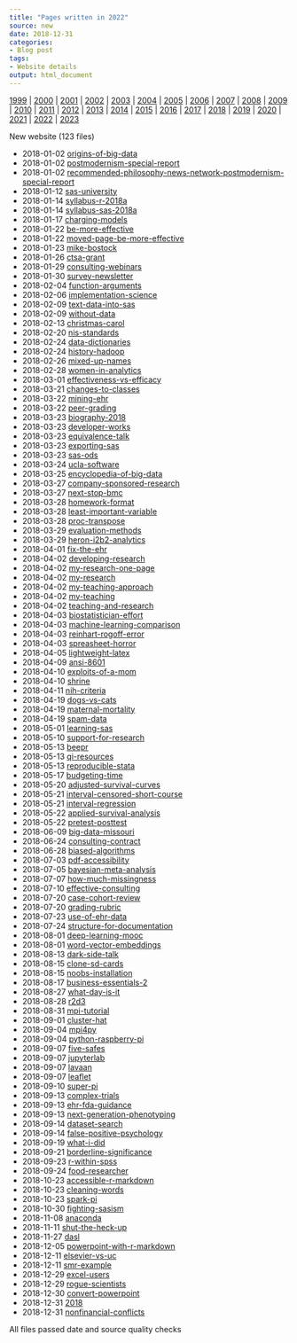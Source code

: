 ```yaml
---
title: "Pages written in 2022"
source: new
date: 2018-12-31
categories:
- Blog post
tags:
- Website details
output: html_document
---
```

 
[1999](http://new.pmean.com/1999/) | [2000](http://new.pmean.com/2000/) | [2001](http://new.pmean.com/2001/) | [2002](http://new.pmean.com/2002/) | [2003](http://new.pmean.com/2003/) | [2004](http://new.pmean.com/2004/) | [2005](http://new.pmean.com/2005/) | [2006](http://new.pmean.com/2006/) | [2007](http://new.pmean.com/2007/) | [2008](http://new.pmean.com/2008/) | [2009](http://new.pmean.com/2009/) | [2010](http://new.pmean.com/2010/) | [2011](http://new.pmean.com/2011/) | [2012](http://new.pmean.com/2012/) | [2013](http://new.pmean.com/2013/) | [2014](http://new.pmean.com/2014/) | [2015](http://new.pmean.com/2015/) | [2016](http://new.pmean.com/2016/) | [2017](http://new.pmean.com/2017/) | [2018](http://new.pmean.com/2018/) | [2019](http://new.pmean.com/2019/) | [2020](http://new.pmean.com/2020/) | [2021](http://new.pmean.com/2021/) | [2022](http://new.pmean.com/2022/) | [2023](http://new.pmean.com/2023/)
 
New website (123 files)
 
+ 2018-01-02 [origins-of-big-data](http://new.pmean.com/origins-of-big-data/)    
+ 2018-01-02 [postmodernism-special-report](http://new.pmean.com/postmodernism-special-report/)    
+ 2018-01-02 [recommended-philosophy-news-network-postmodernism-special-report](http://new.pmean.com/recommended-philosophy-news-network-postmodernism-special-report/)    
+ 2018-01-12 [sas-university](http://new.pmean.com/sas-university/)    
+ 2018-01-14 [syllabus-r-2018a](http://new.pmean.com/syllabus-r-2018a/)    
+ 2018-01-14 [syllabus-sas-2018a](http://new.pmean.com/syllabus-sas-2018a/)    
+ 2018-01-17 [charging-models](http://new.pmean.com/charging-models/)    
+ 2018-01-22 [be-more-effective](http://new.pmean.com/be-more-effective/)    
+ 2018-01-22 [moved-page-be-more-effective](http://new.pmean.com/moved-page-be-more-effective/)    
+ 2018-01-23 [mike-bostock](http://new.pmean.com/mike-bostock/)    
+ 2018-01-26 [ctsa-grant](http://new.pmean.com/ctsa-grant/)    
+ 2018-01-29 [consulting-webinars](http://new.pmean.com/consulting-webinars/)    
+ 2018-01-30 [survey-newsletter](http://new.pmean.com/survey-newsletter/)    
+ 2018-02-04 [function-arguments](http://new.pmean.com/function-arguments/)    
+ 2018-02-06 [implementation-science](http://new.pmean.com/implementation-science/)    
+ 2018-02-09 [text-data-into-sas](http://new.pmean.com/text-data-into-sas/)    
+ 2018-02-09 [without-data](http://new.pmean.com/without-data/)    
+ 2018-02-13 [christmas-carol](http://new.pmean.com/christmas-carol/)    
+ 2018-02-20 [nis-standards](http://new.pmean.com/nis-standards/)    
+ 2018-02-24 [data-dictionaries](http://new.pmean.com/data-dictionaries/)    
+ 2018-02-24 [history-hadoop](http://new.pmean.com/history-hadoop/)    
+ 2018-02-26 [mixed-up-names](http://new.pmean.com/mixed-up-names/)    
+ 2018-02-28 [women-in-analytics](http://new.pmean.com/women-in-analytics/)    
+ 2018-03-01 [effectiveness-vs-efficacy](http://new.pmean.com/effectiveness-vs-efficacy/)    
+ 2018-03-21 [changes-to-classes](http://new.pmean.com/changes-to-classes/)    
+ 2018-03-22 [mining-ehr](http://new.pmean.com/mining-ehr/)    
+ 2018-03-22 [peer-grading](http://new.pmean.com/peer-grading/)    
+ 2018-03-23 [biography-2018](http://new.pmean.com/biography-2018/)    
+ 2018-03-23 [developer-works](http://new.pmean.com/developer-works/)    
+ 2018-03-23 [equivalence-talk](http://new.pmean.com/equivalence-talk/)    
+ 2018-03-23 [exporting-sas](http://new.pmean.com/exporting-sas/)    
+ 2018-03-23 [sas-ods](http://new.pmean.com/sas-ods/)    
+ 2018-03-24 [ucla-software](http://new.pmean.com/ucla-software/)    
+ 2018-03-25 [encyclopedia-of-big-data](http://new.pmean.com/encyclopedia-of-big-data/)    
+ 2018-03-27 [company-sponsored-research](http://new.pmean.com/company-sponsored-research/)    
+ 2018-03-27 [next-stop-bmc](http://new.pmean.com/next-stop-bmc/)    
+ 2018-03-28 [homework-format](http://new.pmean.com/homework-format/)    
+ 2018-03-28 [least-important-variable](http://new.pmean.com/least-important-variable/)    
+ 2018-03-28 [proc-transpose](http://new.pmean.com/proc-transpose/)    
+ 2018-03-29 [evaluation-methods](http://new.pmean.com/evaluation-methods/)    
+ 2018-03-29 [heron-i2b2-analytics](http://new.pmean.com/heron-i2b2-analytics/)    
+ 2018-04-01 [fix-the-ehr](http://new.pmean.com/fix-the-ehr/)    
+ 2018-04-02 [developing-research](http://new.pmean.com/developing-research/)    
+ 2018-04-02 [my-research-one-page](http://new.pmean.com/my-research-one-page/)    
+ 2018-04-02 [my-research](http://new.pmean.com/my-research/)    
+ 2018-04-02 [my-teaching-approach](http://new.pmean.com/my-teaching-approach/)    
+ 2018-04-02 [my-teaching](http://new.pmean.com/my-teaching/)    
+ 2018-04-02 [teaching-and-research](http://new.pmean.com/teaching-and-research/)    
+ 2018-04-03 [biostatistician-effort](http://new.pmean.com/biostatistician-effort/)    
+ 2018-04-03 [machine-learning-comparison](http://new.pmean.com/machine-learning-comparison/)    
+ 2018-04-03 [reinhart-rogoff-error](http://new.pmean.com/reinhart-rogoff-error/)    
+ 2018-04-03 [spreasheet-horror](http://new.pmean.com/spreasheet-horror/)    
+ 2018-04-05 [lightweight-latex](http://new.pmean.com/lightweight-latex/)    
+ 2018-04-09 [ansi-8601](http://new.pmean.com/ansi-8601/)    
+ 2018-04-10 [exploits-of-a-mom](http://new.pmean.com/exploits-of-a-mom/)    
+ 2018-04-10 [shrine](http://new.pmean.com/shrine/)    
+ 2018-04-11 [nih-criteria](http://new.pmean.com/nih-criteria/)    
+ 2018-04-19 [dogs-vs-cats](http://new.pmean.com/dogs-vs-cats/)    
+ 2018-04-19 [maternal-mortality](http://new.pmean.com/maternal-mortality/)    
+ 2018-04-19 [spam-data](http://new.pmean.com/spam-data/)    
+ 2018-05-01 [learning-sas](http://new.pmean.com/learning-sas/)    
+ 2018-05-10 [support-for-research](http://new.pmean.com/support-for-research/)    
+ 2018-05-13 [beepr](http://new.pmean.com/beepr/)    
+ 2018-05-13 [qi-resources](http://new.pmean.com/qi-resources/)    
+ 2018-05-13 [reproducible-stata](http://new.pmean.com/reproducible-stata/)    
+ 2018-05-17 [budgeting-time](http://new.pmean.com/budgeting-time/)    
+ 2018-05-20 [adjusted-survival-curves](http://new.pmean.com/adjusted-survival-curves/)    
+ 2018-05-21 [interval-censored-short-course](http://new.pmean.com/interval-censored-short-course/)    
+ 2018-05-21 [interval-regression](http://new.pmean.com/interval-regression/)    
+ 2018-05-22 [applied-survival-analysis](http://new.pmean.com/applied-survival-analysis/)    
+ 2018-05-22 [pretest-posttest](http://new.pmean.com/pretest-posttest/)    
+ 2018-06-09 [big-data-missouri](http://new.pmean.com/big-data-missouri/)    
+ 2018-06-24 [consulting-contract](http://new.pmean.com/consulting-contract/)    
+ 2018-06-28 [biased-algorithms](http://new.pmean.com/biased-algorithms/)    
+ 2018-07-03 [pdf-accessibility](http://new.pmean.com/pdf-accessibility/)    
+ 2018-07-05 [bayesian-meta-analysis](http://new.pmean.com/bayesian-meta-analysis/)    
+ 2018-07-07 [how-much-missingness](http://new.pmean.com/how-much-missingness/)    
+ 2018-07-10 [effective-consulting](http://new.pmean.com/effective-consulting/)    
+ 2018-07-20 [case-cohort-review](http://new.pmean.com/case-cohort-review/)    
+ 2018-07-20 [grading-rubric](http://new.pmean.com/grading-rubric/)    
+ 2018-07-23 [use-of-ehr-data](http://new.pmean.com/use-of-ehr-data/)    
+ 2018-07-24 [structure-for-documentation](http://new.pmean.com/structure-for-documentation/)    
+ 2018-08-01 [deep-learning-mooc](http://new.pmean.com/deep-learning-mooc/)    
+ 2018-08-01 [word-vector-embeddings](http://new.pmean.com/word-vector-embeddings/)    
+ 2018-08-13 [dark-side-talk](http://new.pmean.com/dark-side-talk/)    
+ 2018-08-15 [clone-sd-cards](http://new.pmean.com/clone-sd-cards/)    
+ 2018-08-15 [noobs-installation](http://new.pmean.com/noobs-installation/)    
+ 2018-08-17 [business-essentials-2](http://new.pmean.com/business-essentials-2/)    
+ 2018-08-27 [what-day-is-it](http://new.pmean.com/what-day-is-it/)    
+ 2018-08-28 [r2d3](http://new.pmean.com/r2d3/)    
+ 2018-08-31 [mpi-tutorial](http://new.pmean.com/mpi-tutorial/)    
+ 2018-09-01 [cluster-hat](http://new.pmean.com/cluster-hat/)    
+ 2018-09-04 [mpi4py](http://new.pmean.com/mpi4py/)    
+ 2018-09-04 [python-raspberry-pi](http://new.pmean.com/python-raspberry-pi/)    
+ 2018-09-07 [five-safes](http://new.pmean.com/five-safes/)    
+ 2018-09-07 [jupyterlab](http://new.pmean.com/jupyterlab/)    
+ 2018-09-07 [lavaan](http://new.pmean.com/lavaan/)    
+ 2018-09-07 [leaflet](http://new.pmean.com/leaflet/)    
+ 2018-09-10 [super-pi](http://new.pmean.com/super-pi/)    
+ 2018-09-13 [complex-trials](http://new.pmean.com/complex-trials/)    
+ 2018-09-13 [ehr-fda-guidance](http://new.pmean.com/ehr-fda-guidance/)    
+ 2018-09-13 [next-generation-phenotyping](http://new.pmean.com/next-generation-phenotyping/)    
+ 2018-09-14 [dataset-search](http://new.pmean.com/dataset-search/)    
+ 2018-09-14 [false-positive-psychology](http://new.pmean.com/false-positive-psychology/)    
+ 2018-09-19 [what-i-did](http://new.pmean.com/what-i-did/)    
+ 2018-09-21 [borderline-significance](http://new.pmean.com/borderline-significance/)    
+ 2018-09-23 [r-within-spss](http://new.pmean.com/r-within-spss/)    
+ 2018-09-24 [food-researcher](http://new.pmean.com/food-researcher/)    
+ 2018-10-23 [accessible-r-markdown](http://new.pmean.com/accessible-r-markdown/)    
+ 2018-10-23 [cleaning-words](http://new.pmean.com/cleaning-words/)    
+ 2018-10-23 [spark-pi](http://new.pmean.com/spark-pi/)    
+ 2018-10-30 [fighting-sasism](http://new.pmean.com/fighting-sasism/)    
+ 2018-11-08 [anaconda](http://new.pmean.com/anaconda/)    
+ 2018-11-11 [shut-the-heck-up](http://new.pmean.com/shut-the-heck-up/)    
+ 2018-11-27 [dasl](http://new.pmean.com/dasl/)    
+ 2018-12-05 [powerpoint-with-r-markdown](http://new.pmean.com/powerpoint-with-r-markdown/)    
+ 2018-12-11 [elsevier-vs-uc](http://new.pmean.com/elsevier-vs-uc/)    
+ 2018-12-11 [smr-example](http://new.pmean.com/smr-example/)    
+ 2018-12-29 [excel-users](http://new.pmean.com/excel-users/)    
+ 2018-12-29 [rogue-scientists](http://new.pmean.com/rogue-scientists/)    
+ 2018-12-30 [convert-powerpoint](http://new.pmean.com/convert-powerpoint/)    
+ 2018-12-31 [2018](http://new.pmean.com/2018/)    
+ 2018-12-31 [nonfinancial-conflicts](http://new.pmean.com/nonfinancial-conflicts/)  
 
All files passed date and source quality checks
